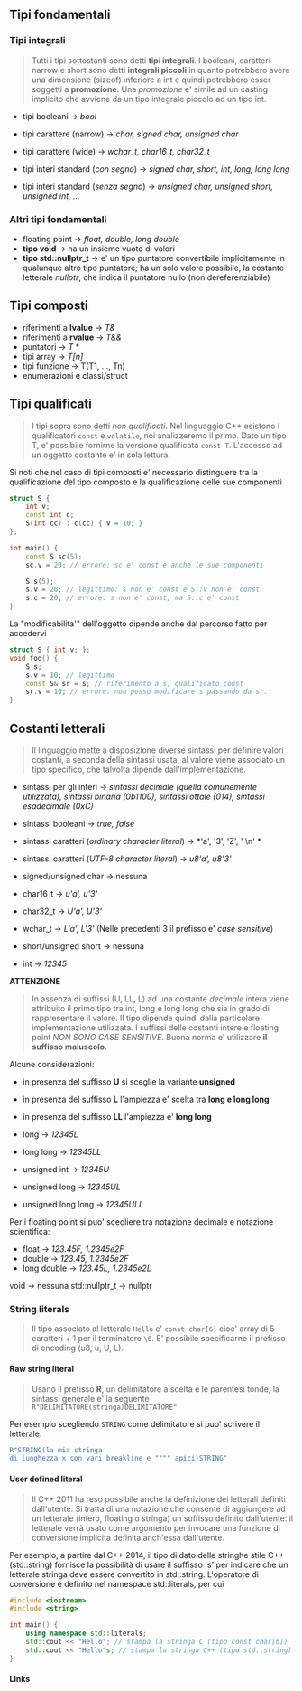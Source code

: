 ## Tipi fondamentali

### Tipi integrali
>Tutti i tipi sottostanti sono detti **tipi integrali**. I booleani, caratteri narrow e short sono detti **integrali piccoli** in quanto potrebbero avere una dimensione (sizeof) inferiore a int e quindi potrebbero esser soggetti a **promozione**. Una *promozione* e' simile ad un casting implicito che avviene da un tipo integrale piccolo ad un tipo int.

- tipi booleani -> *bool*

- tipi carattere (narrow) -> *char, signed char, unsigned char*
- tipi carattere (wide) -> *wchar_t, char16_t, char32_t*

- tipi interi standard (*con segno*) -> *signed char, short, int, long, long long*
- tipi interi standard (*senza segno*) -> *unsigned char, unsigned short, unsigned int, ...*

### Altri tipi fondamentali
- floating point -> *float, double, long double*
- **tipo void** -> ha un insieme vuoto di valori
- **tipo std::nullptr_t** -> e' un tipo puntatore convertibile implicitamente in qualunque altro tipo puntatore; ha un solo valore possibile, la costante letterale *nullptr*, che indica il puntatore nullo (non dereferenziabile)

## Tipi composti
- riferimenti a **lvalue** -> *T&*
- riferimenti a **rvalue** -> *T&&*
- puntatori -> *T* * 
- tipi array -> *T[n]*
- tipi funzione -> T(T1, ..., Tn)
- enumerazioni e classi/struct

## Tipi qualificati
>I tipi sopra sono detti *non qualificati*. Nel linguaggio C++ esistono i qualificatori `const` e `volatile`, noi analizzeremo il primo.
>Dato un tipo T, e' possibile fornirne la versione qualificata `const T`. L'accesso ad un oggetto costante e' in sola lettura.

Si noti che nel caso di tipi composti e' necessario distinguere tra la qualificazione del tipo composto e la qualificazione delle sue componenti
```cpp
struct S {
	int v;
	const int c;
	S(int cc) : c(cc) { v = 10; }
};

int main() {
	const S sc(5);
	sc.v = 20; // errore: sc e' const e anche le sue componenti

	S s(5);
	s.v = 20; // legittimo: s non e' const e S::v non e' const
	s.c = 20; // errore: s non e' const, ma S::c e' const
}
```

La "modificabilita'" dell'oggetto dipende anche dal percorso fatto per accedervi
```cpp
struct S { int v; };
void foo() {
	S s;
	s.v = 10; // legittimo
	const S& sr = s; // riferimento a s, qualificato const
	sr.v = 10; // errore: non posso modificare s passando da sr.
}
```

## Costanti letterali
>Il linguaggio mette a disposizione diverse sintassi per definire valori costanti, a seconda della sintassi usata, al valore viene associato un tipo specifico, che talvolta dipende dall'implementazione.

- sintassi per gli interi -> *sintassi decimale (quella comunemente utilizzata), sintassi binaria (0b1100), sintassi ottale (014), sintassi esadecimale (0xC)*
- sintassi booleani -> *true, false*
- sintassi caratteri (*ordinary character literal*) -> *'a', '3', 'Z', ' \n' *
- sintassi caratteri (*UTF-8 character literal*) -> *u8'a', u8'3'*
- signed/unsigned char -> nessuna
- char16_t ->  *u'a', u'3'*
- char32_t -> *U'a', U'3'*
- wchar_t -> *L'a', L'3'*
(Nelle precedenti 3 il prefisso e' *case sensitive*)

- short/unsigned short -> nessuna
- int -> *12345*

**ATTENZIONE**
>In assenza di suffissi (U, LL, L) ad una costante *decimale* intera viene attribuito il primo tipo tra int, long e long long che sia in grado di rappresentare il valore. Il tipo dipende quindi dalla particolare implementazione utilizzata. I suffissi delle costanti intere e floating point *NON SONO CASE SENSITIVE*. Buona norma e' utilizzare **il suffisso maiuscolo**.

Alcune considerazioni:
- in presenza del suffisso **U** si sceglie la variante **unsigned**
- in presenza del suffisso **L** l'ampiezza e' scelta tra **long e long long**
- in presenza del suffisso **LL** l'ampiezza e' **long long**


- long -> *12345L*
- long long -> *12345LL*
- unsigned int -> *12345U*
- unsigned long -> *12345UL*
- unsigned long long -> *12345ULL*

Per i floating point si puo' scegliere tra notazione decimale e notazione scientifica:
- float -> *123.45F, 1.2345e2F*
- double -> *123.45, 1.2345e2F*
- long double -> *123.45L, 1.2345e2L*

void -> nessuna
std::nullptr_t -> nullptr

### String literals
>Il tipo associato al letterale `Hello` e' `const char[6]` cioe' array di 5 caratteri + 1 per il terminatore `\0`. E' possibile specificarne il prefisso di encoding (u8, u, U, L).

#### Raw string literal
>Usano il prefisso **R**, un delimitatore a scelta e le parentesi tonde, la sintassi generale e' la seguente
>					`R"DELIMITATORE(stringa)DELIMITATORE"`

Per esempio scegliendo `STRING` come delimitatore si puo' scrivere il letterale:
```cpp
R"STRING(la mia stringa 
di lunghezza x con vari breakline e """" apici)STRING"
```

#### User defined literal
>Il C++ 2011 ha reso possibile anche la definizione dei letterali definiti dall'utente.  Si tratta di una notazione che consente di aggiungere ad un letterale (intero, floating o stringa) un suffisso definito dall'utente: il letterale verrà usato come argomento per invocare una funzione di conversione implicita definita anch'essa dall'utente.

Per esempio, a partire dal C++ 2014, il tipo di dato delle stringhe stile C++ (std::string) fornisce la possibilità di usare il suffisso 's' per indicare che un letterale stringa deve essere convertito in std::string. L'operatore di conversione è definito nel namespace std::literals, per cui

```cpp
#include <iostream>
#include <string>

int main() {
	using namespace std::literals;
	std::cout << "Hello"; // stampa la stringa C (tipo const char[6])
	std::cout << "Hello"s; // stampa la stringa C++ (tipo std::string)
}
```

#### Links
